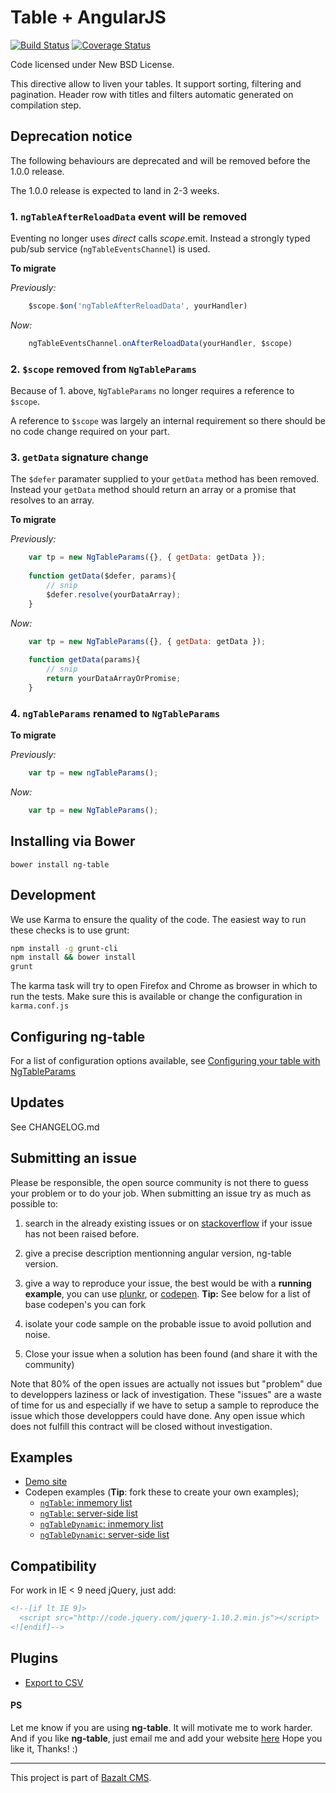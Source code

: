 Table + AngularJS
=================
[![Build Status](https://travis-ci.org/esvit/ng-table.svg)](https://travis-ci.org/esvit/ng-table) [![Coverage Status](https://coveralls.io/repos/esvit/ng-table/badge.png)](https://coveralls.io/r/esvit/ng-table)

Code licensed under New BSD License.

This directive allow to liven your tables. It support sorting, filtering and pagination.
Header row with titles and filters automatic generated on compilation step.

## Deprecation notice

The following behaviours are deprecated and will be removed before the 1.0.0 release.

The 1.0.0 release is expected to land in 2-3 weeks.

### 1. `ngTableAfterReloadData` event will be removed

Eventing no longer uses *direct* calls $scope.$emit. Instead a strongly typed pub/sub service (`ngTableEventsChannel`) is used.

**To migrate**

*Previously:*

```js
    $scope.$on('ngTableAfterReloadData', yourHandler)
```

*Now:*

```js
    ngTableEventsChannel.onAfterReloadData(yourHandler, $scope)
```

### 2. `$scope` removed from `NgTableParams`

Because of 1. above, `NgTableParams` no longer requires a reference to `$scope`. 

A reference to `$scope` was largely an internal requirement so there should be no code change required on your part.

### 3. `getData` signature change

The `$defer` paramater supplied to your `getData` method has been removed. Instead your `getData` method should return an array or a promise that resolves to an array.

**To migrate**

*Previously:*

```js
    var tp = new NgTableParams({}, { getData: getData });
    
    function getData($defer, params){
        // snip
        $defer.resolve(yourDataArray);
    }
```

*Now:*

```js
    var tp = new NgTableParams({}, { getData: getData });
    
    function getData(params){
        // snip
        return yourDataArrayOrPromise;
    }
```

### 4. `ngTableParams` renamed to `NgTableParams`

**To migrate**

*Previously:*

```js
    var tp = new ngTableParams();
```

*Now:*

```js
    var tp = new NgTableParams();
```


## Installing via Bower
```
bower install ng-table
```

## Development
We use Karma to ensure the quality of the code. The easiest way to run these checks is to use grunt:

```sh
npm install -g grunt-cli
npm install && bower install
grunt
```

The karma task will try to open Firefox and Chrome as browser in which to run the tests. Make sure this is available or change the configuration in `karma.conf.js`


## Configuring ng-table
For a list of configuration options available, see [Configuring your table with NgTableParams](https://github.com/esvit/ng-table/wiki/Configuring-your-table-with-ngTableParams)


## Updates

See CHANGELOG.md

## Submitting an issue

Please be responsible, the open source community is not there to guess your problem or to do your job. When submitting an issue try as much as possible to:

1. search in the already existing issues or on [stackoverflow](http://stackoverflow.com/questions/tagged/ngtable?sort=newest&pageSize=30) if your issue has not been raised before.

2. give a precise description mentionning angular version, ng-table version.

3. give a way to reproduce your issue, the best would be with a <strong>running example</strong>, you can use [plunkr](http://plnkr.co/), or [codepen](http://codepen.io/). **Tip:** See below for a list of base codepen's you can fork

4. isolate your code sample on the probable issue to avoid pollution and noise.

5. Close your issue when a solution has been found (and share it with the community)

Note that 80% of the open issues are actually not issues but "problem" due to developpers laziness or lack of investigation. These "issues" are a waste of time for us and especially if we have to setup a sample to reproduce the issue which those developpers could have done. Any open issue which does not fulfill this contract will be closed without investigation.


## Examples

* [Demo site](http://ng-table.com/)
* Codepen examples (**Tip**: fork these to create your own examples);
    * [`ngTable`: inmemory list](http://codepen.io/christianacca/pen/VLqVeo?editors=101)
    * [`ngTable`: server-side list](http://codepen.io/christianacca/pen/VLqqjP?editors=101)
    * [`ngTableDynamic`: inmemory list](http://codepen.io/christianacca/pen/jPxgzY?editors=101)
    * [`ngTableDynamic`: server-side list](http://codepen.io/christianacca/pen/JdwwrR/?editors=101)

## Compatibility

For work in IE < 9 need jQuery, just add:
```html
<!--[if lt IE 9]>
  <script src="http://code.jquery.com/jquery-1.10.2.min.js"></script>
<![endif]-->
```

## Plugins

* [Export to CSV](https://github.com/esvit/ng-table-export)

#### PS
Let me know if you are using **ng-table**. It will motivate me to work harder.
And if you like **ng-table**, just email me and add your website [here](http://bazalt-cms.com/ng-table/who-is-using)
Hope you like it, Thanks! :)

---

This project is part of [Bazalt CMS](http://bazalt-cms.com/).
